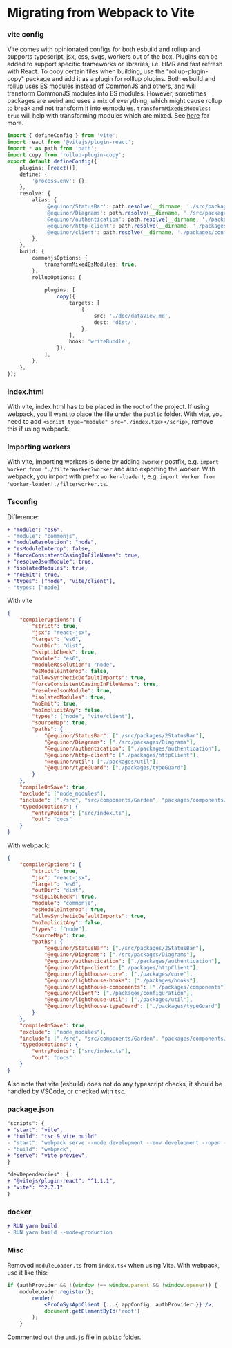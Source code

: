 # Migrating from Webpack to Vite

### vite config
Vite comes with opinionated configs for both esbuild and rollup and supports typescript, jsx, css, svgs, workers out of the box.
Plugins can be added to support specific frameworks or libraries, i.e. HMR and fast refresh with React. 
To copy certain files when building, use the "rollup-plugin-copy" package and add it as a plugin for rolllup plugins. 
Both esbuild and rollup uses ES modules instead of CommonJS and others, and will transform CommonJS modules into ES modules. However, sometimes packages are weird and uses a mix of everything, which might cause rollup to break and not transform it into esmodules. `transformMixedEsModules: true` will help with transforming modules which are mixed. 
See [here](https://github.com/rollup/plugins/tree/master/packages/commonjs#transformmixedesmodules) for more.

```ts
import { defineConfig } from 'vite';
import react from '@vitejs/plugin-react';
import * as path from 'path';
import copy from 'rollup-plugin-copy';
export default defineConfig({
    plugins: [react()],
    define: {
        'process.env': {},
    },
    resolve: {
        alias: {
            '@equinor/StatusBar': path.resolve(__dirname, './src/packages/StatusBar'),
            '@equinor/Diagrams': path.resolve(__dirname, './src/packages/Diagrams'),
            '@equinor/authentication': path.resolve(__dirname, './packages/authentication/'),
            '@equinor/http-client': path.resolve(__dirname, './packages/httpClient/'),
            '@equinor/client': path.resolve(__dirname, './packages/configuration/'),
        },
    },
    build: {
        commonjsOptions: {
            transformMixedEsModules: true,
        },
        rollupOptions: {
                
            plugins: [
                copy({
                    targets: [
                        {
                            src: './doc/dataView.md',
                            dest: 'dist/',
                        },
                    ],
                    hook: 'writeBundle',
                }),
            ],
        },
    },
});

```

### index.html
With vite, index.html has to be placed in the root of the project. If using webpack, you'll want to place the file under the `public` folder. 
With vite, you need to add `<script type="module" src="./index.tsx></scrip>`, remove this if using webpack.

### Importing workers
With vite, importing workers is done by adding `?worker` postfix, e.g. `import Worker from "./filterWorker?worker` and also exporting the worker. With webpack, you import with prefix `worker-loader!`, e.g. `import Worker from 'worker-loader!./filterworker.ts`.

### Tsconfig

Difference:
```diff
+ "module": "es6",
- "module": "commonjs",
+ "moduleResolution": "node",
+ "esModuleInterop": false,
+ "forceConsistentCasingInFileNames": true,
+ "resolveJsonModule": true,
+ "isolatedModules": true,
+ "noEmit": true,
+ "types": ["node", "vite/client"],
- "types: ["node]
```
With vite
```json
{
    "compilerOptions": {
        "strict": true,
        "jsx": "react-jsx",
        "target": "es6",
        "outDir": "dist",
        "skipLibCheck": true,
        "module": "es6",
        "moduleResolution": "node",
        "esModuleInterop": false,
        "allowSyntheticDefaultImports": true,
        "forceConsistentCasingInFileNames": true,
        "resolveJsonModule": true,
        "isolatedModules": true,
        "noEmit": true,
        "noImplicitAny": false,
        "types": ["node", "vite/client"],
        "sourceMap": true,
        "paths": {
            "@equinor/StatusBar": ["./src/packages/2StatusBar"],
            "@equinor/Diagrams": ["./src/packages/Diagrams"],
            "@equinor/authentication": ["./packages/authentication"],
            "@equinor/http-client": ["./packages/httpClient"],
            "@equinor/util": ["./packages/util"],
            "@equinor/typeGuard": ["./packages/typeGuard"]
        }
    },
    "compileOnSave": true,
    "exclude": ["node_modules"],
    "include": ["./src", "src/components/Garden", "packages/components/NavigationView/TreeMoc.ts"],
    "typedocOptions": {
        "entryPoints": ["src/index.ts"],
        "out": "docs"
    }
}
```

With webpack:
```json
{
    "compilerOptions": {
        "strict": true,
        "jsx": "react-jsx",
        "target": "es6",
        "outDir": "dist",
        "skipLibCheck": true,
        "module": "commonjs",
        "esModuleInterop": true,
        "allowSyntheticDefaultImports": true,
        "noImplicitAny": false,
        "types": ["node"],
        "sourceMap": true,
        "paths": {
            "@equinor/StatusBar": ["./src/packages/2StatusBar"],
            "@equinor/Diagrams": ["./src/packages/Diagrams"],
            "@equinor/authentication": ["./packages/authentication"],
            "@equinor/http-client": ["./packages/httpClient"],
            "@equinor/lighthouse-core": ["./packages/core"],
            "@equinor/lighthouse-hooks": ["./packages/hooks"],
            "@equinor/lighthouse-components": ["./packages/components"],
            "@equinor/client": ["./packages/configuration"],
            "@equinor/lighthouse-util": ["./packages/util"],
            "@equinor/lighthouse-typeGuard": ["./packages/typeGuard"]
        }
    },
    "compileOnSave": true,
    "exclude": ["node_modules"],
    "include": ["./src", "src/components/Garden", "packages/components/NavigationView/TreeMoc.ts"],
    "typedocOptions": {
        "entryPoints": ["src/index.ts"],
        "out": "docs"
    }
}
```
Also note that vite (esbuild) does not do any typescript checks, it should be handled by VSCode, or checked with `tsc`.

### package.json

```diff
"scripts": {
+ "start": "vite",
+ "build": "tsc & vite build"
- "start": "webpack serve --mode development --env development --open --hot",
- "build": "webpack",
+ "serve": "vite preview",
}
```

```diff
"devDependencies": {
+ "@vitejs/plugin-react": "^1.1.1",
+ "vite": "^2.7.1"
}
```

### docker
```diff
+ RUN yarn build
- RUN yarn build --mode=production
```

### Misc
Removed `moduleLoader.ts` from `index.tsx` when using Vite. With webpack, use it like this:
```jsx
if (authProvider && !(window !== window.parent && !window.opener)) {
	moduleLoader.register();
        render(
            <ProCoSysAppClient {...{ appConfig, authProvider }} />,
            document.getElementById('root')
        );
    }
```
Commented out the `umd.js` file in `public` folder.
